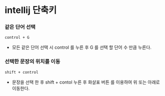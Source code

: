 intellij 단축키
=============

### 같은 단어 선택

```
control + G
```
- 모든 같은 단어 선택 시 control 를 누른 후 G 를 선택 할 단어 수 만큼 누른다.

### 선택한 문장의 위치를 이동

```
shift + control
```

- 문장을 선택 한 후 shift + contol 누른 후 화살표 버튼 를 이용하여 위 또는 아래로 이동한다.
